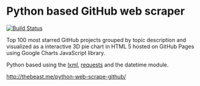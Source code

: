 # Python based GitHub web scraper  

[![Build Status](https://travis-ci.org/jbampton/python-web-scrape-github.svg?branch=gh-pages)](https://travis-ci.org/jbampton/python-web-scrape-github)

Top 100 most starred GitHub projects grouped by topic description and visualized as a interactive 3D pie chart in HTML 5 hosted on GitHub Pages using Google Charts JavaScript library.

Python based using the [lxml](http://lxml.de), [requests](http://docs.python-requests.org/en/master/) and the datetime module.

http://thebeast.me/python-web-scrape-github/

